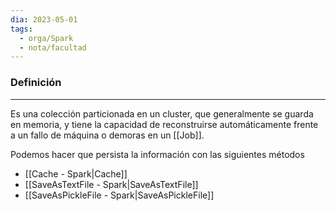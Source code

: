 ```yaml
---
dia: 2023-05-01
tags:
  - orga/Spark
  - nota/facultad
---
```

### Definición
---
Es una colección particionada en un cluster, que generalmente se guarda en memoria, y tiene la capacidad de reconstruirse automáticamente frente a un fallo de máquina o demoras en un [[Job]].

Podemos hacer que persista la información con las siguientes métodos
* [[Cache - Spark|Cache]]
* [[SaveAsTextFile - Spark|SaveAsTextFile]]
* [[SaveAsPickleFile - Spark|SaveAsPickleFile]]